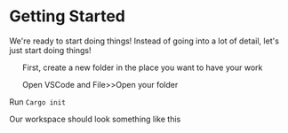 # Getting Started

We're ready to start doing things! Instead of going into a lot of detail, let's just start doing things!

<ul>First, create a new folder in the place you want to have your work</ul>
<ul>Open VSCode and File>>Open your folder</ul>

Run `Cargo init`


Our workspace should look something like this

